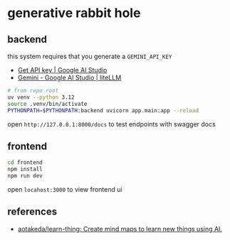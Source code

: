 # generative rabbit hole

## backend

this system requires that you generate a `GEMINI_API_KEY`

- [Get API key | Google AI Studio](https://aistudio.google.com/app/apikey)
- [Gemini - Google AI Studio | liteLLM](https://docs.litellm.ai/docs/providers/gemini)

```bash
# from repo root
uv venv --python 3.12
source .venv/bin/activate
PYTHONPATH=$PYTHONPATH:backend uvicorn app.main:app --reload
```

open `http://127.0.0.1:8000/docs` to test endpoints with swagger docs

## frontend

```bash
cd frontend
npm install
npm run dev
```

open `locahost:3000` to view frontend ui

## references

- [aotakeda/learn-thing: Create mind maps to learn new things using AI.](https://github.com/aotakeda/learn-thing)
